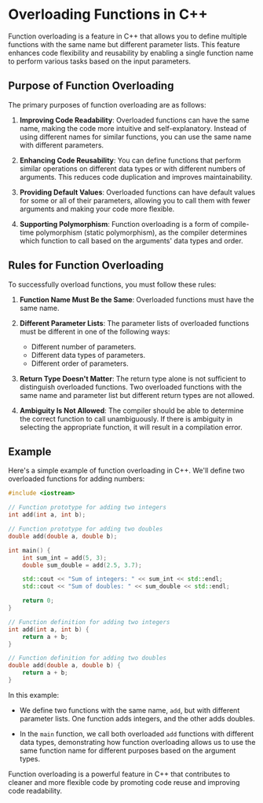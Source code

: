 
# Overloading Functions in C++

Function overloading is a feature in C++ that allows you to define multiple functions with the same name but different parameter lists. This feature enhances code flexibility and reusability by enabling a single function name to perform various tasks based on the input parameters.

## Purpose of Function Overloading

The primary purposes of function overloading are as follows:

1. **Improving Code Readability**: Overloaded functions can have the same name, making the code more intuitive and self-explanatory. Instead of using different names for similar functions, you can use the same name with different parameters.

2. **Enhancing Code Reusability**: You can define functions that perform similar operations on different data types or with different numbers of arguments. This reduces code duplication and improves maintainability.

3. **Providing Default Values**: Overloaded functions can have default values for some or all of their parameters, allowing you to call them with fewer arguments and making your code more flexible.

4. **Supporting Polymorphism**: Function overloading is a form of compile-time polymorphism (static polymorphism), as the compiler determines which function to call based on the arguments' data types and order.

## Rules for Function Overloading

To successfully overload functions, you must follow these rules:

1. **Function Name Must Be the Same**: Overloaded functions must have the same name.

2. **Different Parameter Lists**: The parameter lists of overloaded functions must be different in one of the following ways:
   - Different number of parameters.
   - Different data types of parameters.
   - Different order of parameters.

3. **Return Type Doesn't Matter**: The return type alone is not sufficient to distinguish overloaded functions. Two overloaded functions with the same name and parameter list but different return types are not allowed.

4. **Ambiguity Is Not Allowed**: The compiler should be able to determine the correct function to call unambiguously. If there is ambiguity in selecting the appropriate function, it will result in a compilation error.

## Example

Here's a simple example of function overloading in C++. We'll define two overloaded functions for adding numbers:

```cpp
#include <iostream>

// Function prototype for adding two integers
int add(int a, int b);

// Function prototype for adding two doubles
double add(double a, double b);

int main() {
    int sum_int = add(5, 3);
    double sum_double = add(2.5, 3.7);

    std::cout << "Sum of integers: " << sum_int << std::endl;
    std::cout << "Sum of doubles: " << sum_double << std::endl;

    return 0;
}

// Function definition for adding two integers
int add(int a, int b) {
    return a + b;
}

// Function definition for adding two doubles
double add(double a, double b) {
    return a + b;
}
```

In this example:

- We define two functions with the same name, `add`, but with different parameter lists. One function adds integers, and the other adds doubles.

- In the `main` function, we call both overloaded `add` functions with different data types, demonstrating how function overloading allows us to use the same function name for different purposes based on the argument types.

Function overloading is a powerful feature in C++ that contributes to cleaner and more flexible code by promoting code reuse and improving code readability.
